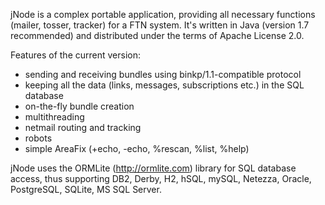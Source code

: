 jNode is a complex portable application, providing all necessary functions (mailer, tosser, tracker) for a FTN system. 
It's written in Java (version 1.7 recommended) and distributed under the terms of Apache License 2.0.

Features of the current version:
- sending and receiving bundles using binkp/1.1-compatible protocol
- keeping all the data (links, messages, subscriptions etc.) in the SQL database
- on-the-fly bundle creation
- multithreading
- netmail routing and tracking
- robots
- simple AreaFix (+echo, -echo, %rescan, %list, %help)

jNode uses the ORMLite (http://ormlite.com) library for SQL database access, thus supporting DB2, Derby, H2, hSQL, mySQL, Netezza, Oracle, PostgreSQL, SQLite, MS SQL Server.

